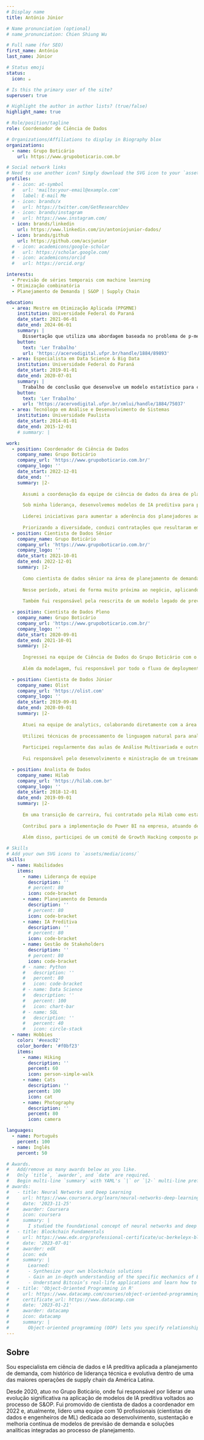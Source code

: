 ```yaml
---
# Display name
title: António Júnior

# Name pronunciation (optional)
# name_pronunciation: Chien Shiung Wu

# Full name (for SEO)
first_name: António
last_name: Júnior

# Status emoji
status:
  icon: ☕️

# Is this the primary user of the site?
superuser: true

# Highlight the author in author lists? (true/false)
highlight_name: true

# Role/position/tagline
role: Coordenador de Ciência de Dados

# Organizations/Affiliations to display in Biography blox
organizations:
  - name: Grupo Boticário
    url: https://www.grupoboticario.com.br

# Social network links
# Need to use another icon? Simply download the SVG icon to your `assets/media/icons/` folder.
profiles:
  # - icon: at-symbol
  #   url: 'mailto:your-email@example.com'
  #   label: E-mail Me
  # - icon: brands/x
  #   url: https://twitter.com/GetResearchDev
  # - icon: brands/instagram
  #   url: https://www.instagram.com/
  - icon: brands/linkedin
    url: https://www.linkedin.com/in/antoniojunior-dados/
  - icon: brands/github
    url: https://github.com/acsjunior
  # - icon: academicons/google-scholar
  #   url: https://scholar.google.com/
  # - icon: academicons/orcid
  #   url: https://orcid.org/

interests:
  - Previsão de séries temporais com machine learning
  - Otimização combinatória
  - Planejamento de Demanda | S&OP | Supply Chain

education:
  - area: Mestre em Otimização Aplicada (PPGMNE)
    institution: Universidade Federal do Paraná
    date_start: 2021-06-01
    date_end: 2024-06-01
    summary: |
      Dissertação que utiliza uma abordagem baseada no problema de p-medianas para otimizar a localização das unidades da Polícia Rodoviária Federal no Paraná, visando aumentar a eficiência no uso dos recursos públicos. O estudo analisa dados de acidentes para propor cenários de expansão e realocação das unidades, com foco na melhoria da segurança viária.
    button:
      text: 'Ler Trabalho'
      url: 'https://acervodigital.ufpr.br/handle/1884/89893'
  - area: Especialista em Data Science & Big Data
    institution: Universidade Federal do Paraná
    date_start: 2019-01-01
    date_end: 2020-07-01
    summary: |
      Trabalho de conclusão que desenvolve um modelo estatístico para classificar clientes propensos a churn em uma startup brasileira. O estudo inclui um rigoroso processo de preparação de dados e validação do modelo, oferecendo insights valiosos para estratégias personalizadas de retenção.
    button:
      text: 'Ler Trabalho'
      url: 'https://acervodigital.ufpr.br/xmlui/handle/1884/75037'
  - area: Tecnólogo em Análise e Desenvolvimento de Sistemas 
    institution: Universidade Paulista
    date_start: 2014-01-01
    date_end: 2015-12-01
    # summary: |

work:
  - position: Coordenador de Ciência de Dados
    company_name: Grupo Boticário
    company_url: 'https://www.grupoboticario.com.br/'
    company_logo: ''
    date_start: 2022-12-01
    date_end: ''
    summary: |2-
      
      Assumi a coordenação da equipe de ciência de dados da área de planejamento de demanda durante a migração dos modelos de IA preditiva para uma nova plataforma proprietária de planejamento. Conduzi essa migração com foco em estabilidade, governança e alinhamento entre tecnologia e negócio.

      Sob minha liderança, desenvolvemos modelos de IA preditiva para previsão de demanda de novas marcas e canais de venda do grupo, alcançando o maior número de modelos produtivos já registrados na história do GB. Esse avanço foi viabilizado pela consolidação de um time altamente técnico, pela evolução dos pipelines de MLOps e por um fluxo de desenvolvimento que permitiu acelerar entregas incrementais sem abrir mão de robustez, escalabilidade e alinhamento com o negócio. Também liderei experimentos para melhoria contínua dos modelos, que impactaram significativamente métricas como WMAPE e Bias, além de promover a cultura da perenidade e escalabilidade das soluções a partir do amadurecimento da equipe em engenharia de software e MLOps.
      
      Liderei iniciativas para aumentar a aderência dos planejadores aos modelos, como o desenvolvimento de um farol de confiabilidade das previsões e de um módulo de explicabilidade que permite aos usuários compreender o impacto de fatores como sazonalidade, canibalização, elasticidade de preço, ressaca e promoções nas previsões geradas. Também conduzi um projeto estratégico com consultoria externa para experimentação de novas abordagens preditivas, no qual nossos modelos foram validados como referência de mercado.
      
      Priorizando a diversidade, conduzi contratações que resultaram em um time com equilíbrio de gênero (50% mulheres). Cultivo um ambiente leve, colaborativo e tecnicamente exigente, com foco genuíno no bem-estar e no desenvolvimento da equipe. Como resultado, mantemos altos níveis de engajamento na plataforma Team Culture, com destaque para os pilares de Liderança, Felicidade, Bem-Estar, Feedback e Crescimento Pessoal.
  - position: Cientista de Dados Sênior
    company_name: Grupo Boticário
    company_url: 'https://www.grupoboticario.com.br/'
    company_logo: ''
    date_start: 2021-10-01
    date_end: 2022-12-01
    summary: |2-
      
      Como cientista de dados sênior na área de planejamento de demanda, atuei durante a estruturação da plataforma de dados corporativa no Google Cloud Platform (GCP), contribuindo com a homologação de dezenas de tabelas e com a tradução de regras críticas da malha logística para uma tabela estruturada e democratizada na nova arquitetura.
      
      Nesse período, atuei de forma muito próxima ao negócio, aplicando abordagens como o Dynamic Time Warping em um teste A/B para avaliar mudanças no comportamento de compra de franqueados em função de uma proposta de alteração no processo de cancelamento de pedidos pendentes. A análise resultou em uma proposta de solução, que foi implementada com sucesso.
      
      Também fui responsável pela reescrita de um modelo legado de previsão de demanda para Python com LightGBM, garantindo sua integração à nova plataforma de planejamento de demanda desenvolvida pelo time de tecnologia do Grupo Boticário.

  - position: Cientista de Dados Pleno
    company_name: Grupo Boticário
    company_url: 'https://www.grupoboticario.com.br/'
    company_logo: ''
    date_start: 2020-09-01
    date_end: 2021-10-01
    summary: |2-
      
      Ingressei na equipe de Ciência de Dados do Grupo Boticário com o objetivo de desenvolver soluções preditivas que apoiassem o time de planejamento de demanda na tomada de decisão. Fui responsável por desenvolver um modelo de IA preditiva baseado em Gradient Boosting para prever a probabilidade de uma previsão estatística precisar de ajuste pelos planejadores de demanda. Essa solução se tornou essencial para ajudar os times a priorizarem quais previsões ajustar, em um cenário de sobrecarga e alta incerteza comportamental dos canais de venda durante a pandemia de COVID-19. 
      
      Além da modelagem, fui responsável por todo o fluxo de deployment, monitoramento e sustentação da solução, garantindo sua operação em ambiente produtivo com governança e rastreabilidade.

  - position: Cientista de Dados Júnior
    company_name: Olist
    company_url: 'https://olist.com'
    company_logo: ''
    date_start: 2019-09-01
    date_end: 2020-09-01
    summary: |2-
      
      Atuei na equipe de analytics, colaborando diretamente com a área de relacionamento com o consumidor. Desenvolvi o primeiro modelo de probabilidade de churn da empresa, que originou este [artigo científico](https://acervodigital.ufpr.br/xmlui/handle/1884/75037).
      
      Utilizei técnicas de processamento de linguagem natural para analisar avaliações e comentários de consumidores, propondo ações estratégicas para aprimorar a qualidade do serviço e, consequentemente, melhorar as avaliações da loja oficial da empresa em marketplaces como Mercado Livre e Americanas.
      
      Participei regularmente das aulas de Análise Multivariada e outros tópicos de estatística ministradas pelo professor Anselmo Chaves da UFPR, realizadas nas dependências da empresa. Também participei de workshops e eventos acadêmicos, como o Simpósio de Pesquisa Operacional e Logística da Marinha de 2019, no Rio de Janeiro.
      
      Fui responsável pelo desenvolvimento e ministração de um treinamento de 8 horas em Google Sheets para colaboradores de diversos setores, além de colaborar no desenvolvimento do novo processo de integração de novos colaboradores.

  - position: Analista de Dados
    company_name: Hilab
    company_url: 'https://hilab.com.br'
    company_logo: ''
    date_start: 2018-12-01
    date_end: 2019-09-01
    summary: |2-
      
      Em uma transição de carreira, fui contratado pela Hilab como estagiário aos 32 anos, enquanto cursava Bacharelado em Matemática como segunda graduação. Após quatro meses, fui efetivado como Analista de Dados.
      
      Contribuí para a implementação do Power BI na empresa, atuando desde o projeto do data warehouse no Amazon Redshift e o desenvolvimento de pipelines para ingestão de dados no Amazon S3, provenientes do Azure Cosmos DB, até a construção de dashboards e relatórios interativos para diversos departamentos.
      
      Além disso, participei de um comitê de Growth Hacking composto por membros de diferentes áreas, com foco na avaliação dos principais desafios e alavancas da empresa, levantamento e priorização de hipóteses e modelagem de experimentos.

# Skills
# Add your own SVG icons to `assets/media/icons/`
skills:
  - name: Habilidades
    items:
      - name: Liderança de equipe
        description: ''
        # percent: 80
        icon: code-bracket
      - name: Planejamento de Demanda
        description: ''
        # percent: 80
        icon: code-bracket
      - name: IA Preditiva
        description: ''
        # percent: 80
        icon: code-bracket
      - name: Gestão de Stakeholders
        description: ''
        # percent: 80
        icon: code-bracket
      # - name: Python
      #   description: ''
      #   percent: 80
      #   icon: code-bracket
      # - name: Data Science
      #   description: ''
      #   percent: 100
      #   icon: chart-bar
      # - name: SQL
      #   description: ''
      #   percent: 40
      #   icon: circle-stack
  - name: Hobbies
    color: '#eeac02'
    color_border: '#f0bf23'
    items:
      - name: Hiking
        description: ''
        percent: 60
        icon: person-simple-walk
      - name: Cats
        description: ''
        percent: 100
        icon: cat
      - name: Photography
        description: ''
        percent: 80
        icon: camera

languages:
  - name: Português
    percent: 100
  - name: Inglês
    percent: 50

# Awards.
#   Add/remove as many awards below as you like.
#   Only `title`, `awarder`, and `date` are required.
#   Begin multi-line `summary` with YAML's `|` or `|2-` multi-line prefix and indent 2 spaces below.
# awards:
#   - title: Neural Networks and Deep Learning
#     url: https://www.coursera.org/learn/neural-networks-deep-learning
#     date: '2023-11-25'
#     awarder: Coursera
#     icon: coursera
#     summary: |
#       I studied the foundational concept of neural networks and deep learning. By the end, I was familiar with the significant technological trends driving the rise of deep learning; build, train, and apply fully connected deep neural networks; implement efficient (vectorized) neural networks; identify key parameters in a neural network’s architecture; and apply deep learning to your own applications.
#   - title: Blockchain Fundamentals
#     url: https://www.edx.org/professional-certificate/uc-berkeleyx-blockchain-fundamentals
#     date: '2023-07-01'
#     awarder: edX
#     icon: edx
#     summary: |
#       Learned:
#       - Synthesize your own blockchain solutions
#       - Gain an in-depth understanding of the specific mechanics of Bitcoin
#       - Understand Bitcoin’s real-life applications and learn how to attack and destroy Bitcoin, Ethereum, smart contracts and Dapps, and alternatives to Bitcoin’s Proof-of-Work consensus algorithm
#   - title: 'Object-Oriented Programming in R'
#     url: https://www.datacamp.com/courses/object-oriented-programming-with-s3-and-r6-in-r
#     certificate_url: https://www.datacamp.com
#     date: '2023-01-21'
#     awarder: datacamp
#     icon: datacamp
#     summary: |
#       Object-oriented programming (OOP) lets you specify relationships between functions and the objects that they can act on, helping you manage complexity in your code. This is an intermediate level course, providing an introduction to OOP, using the S3 and R6 systems. S3 is a great day-to-day R programming tool that simplifies some of the functions that you write. R6 is especially useful for industry-specific analyses, working with web APIs, and building GUIs.
---
```


## Sobre

Sou especialista em ciência de dados e IA preditiva aplicada a planejamento de demanda, com histórico de liderança técnica e evolutiva dentro de uma das maiores operações de supply chain da América Latina.

Desde 2020, atuo no Grupo Boticário, onde fui responsável por liderar uma evolução significativa na aplicação de modelos de IA preditiva voltados ao processo de S&OP. Fui promovido de cientista de dados a coordenador em 2022 e, atualmente, lidero uma equipe com 10 profissionais (cientistas de dados e engenheiros de ML) dedicada ao desenvolvimento, sustentação e melhoria contínua de modelos de previsão de demanda e soluções analíticas integradas ao processo de planejamento.
